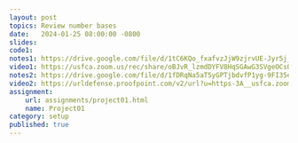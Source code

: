 ```yaml
---
layout: post
topics: Review number bases
date:   2024-01-25 08:00:00 -0800
slides: 
code1: 
notes1: https://drive.google.com/file/d/1tC6KQo_fxafvzJjW9zjrvUE-Jyr5j_0y/view?usp=drive_link
video1: https://usfca.zoom.us/rec/share/oBJvR_lzmdDYFV8HqSGAwG3SVgeOCsOOiRfFI2jUX7jvpn6A6JZfNFBRvUlKdrsc.2tHyJINv88yvvUX4
notes2: https://drive.google.com/file/d/1fDRqNa5aT5yGPTjbdvfP1yg-9FI35e3k/view?usp=drive_link
video2: https://urldefense.proofpoint.com/v2/url?u=https-3A__usfca.zoom.us_rec_share_3CF6Sm0CIJHhv3aocJ9dArhNTZrjM8-2DO6AfMUtWb3HYJ3oXdpWzqRc4Pz-5FhLwjTS.XZFd-5FKxW-2D-2DA5cWJP&d=DwMFAw&c=qgVugHHq3rzouXkEXdxBNQ&r=pWdb0PpdrgbA8UziBLv0cLIW3gZNVZarim7OULHTsTQ&m=wwdh51mbuZ2Wa5Ky0qjf_nK7bz1HiP6Fsv9rRBGwN87HYKqywo1PGBlifOPd3fTZ&s=203GIcp7xL6dZ3qdtjSL0TVcBsJotpSUPWgvXOl0b3s&e=
assignment:
    url: assignments/project01.html
    name: Project01
category: setup
published: true
---
```



